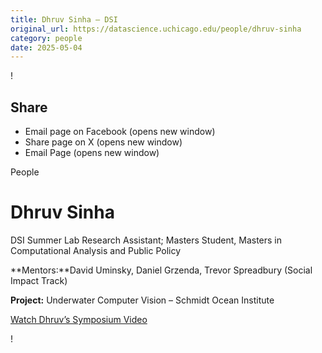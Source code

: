 ```yaml
---
title: Dhruv Sinha – DSI
original_url: https://datascience.uchicago.edu/people/dhruv-sinha
category: people
date: 2025-05-04
---
```


<!-- Table-like structure detected -->

!

## Share

* Email page on Facebook (opens new window)
* Share page on X (opens new window)
* Email Page (opens new window)

<!-- Table-like structure detected -->

People

# Dhruv Sinha

DSI Summer Lab Research Assistant; Masters Student, Masters in Computational Analysis and Public Policy

**Mentors:**David Uminsky, Daniel Grzenda, Trevor Spreadbury (Social Impact Track)

**Project:** Underwater Computer Vision – Schmidt Ocean Institute

[Watch Dhruv’s Symposium Video](https://youtu.be/bdpFmVU73mI)

!